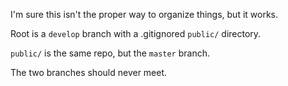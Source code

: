 
I'm sure this isn't the proper way to organize things, but it works.

Root is a `develop` branch with a .gitignored `public/` directory.

`public/` is the same repo, but the `master` branch.

The two branches should never meet.